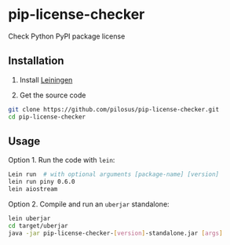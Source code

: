 # pip-license-checker

Check Python PyPI package license


## Installation

1. Install [Leiningen](https://leiningen.org/)

2. Get the source code

```bash
git clone https://github.com/pilosus/pip-license-checker.git
cd pip-license-checker
```

## Usage

Option 1. Run the code with ``lein``:

```bash
Lein run  # with optional arguments [package-name] [version]
lein run piny 0.6.0
lein aiostream
```

Option 2. Compile and run an ``uberjar`` standalone:


```bash
lein uberjar
cd target/uberjar
java -jar pip-license-checker-[version]-standalone.jar [args]
```
